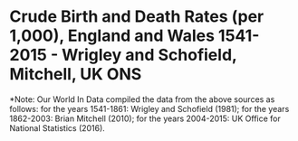 # Crude Birth and Death Rates (per 1,000), England and Wales 1541-2015 - Wrigley and Schofield, Mitchell, UK ONS

*Note: Our World In Data compiled the data from the above sources as follows: for the years 1541-1861: Wrigley and Schofield (1981); for the years 1862-2003: Brian Mitchell (2010); for the years 2004-2015: UK Office for National Statistics (2016).